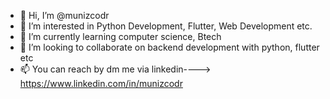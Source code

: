 - 👋 Hi, I’m @munizcodr
- 👀 I’m interested in Python Development, Flutter, Web Development etc.
- 🌱 I’m currently learning computer science, Btech
- 💞️ I’m looking to collaborate on backend development with python, flutter etc
- 📫 You can reach by dm me via linkedin---->   https://www.linkedin.com/in/munizcodr

<!---
munizcodr/munizcodr is a ✨ special ✨ repository because its `README.md` (this file) appears on your GitHub profile.
You can click the Preview link to take a look at your changes.
--->
